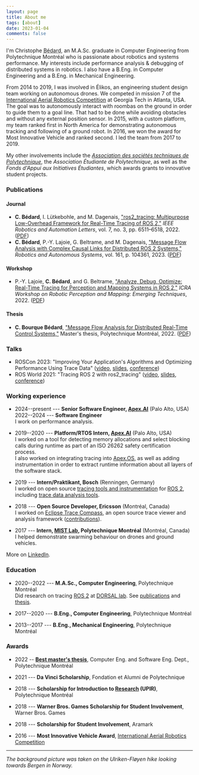 ```yaml
---
layout: page
title: About me
tags: [about]
date: 2023-01-04
comments: false
---
```


I'm Christophe <span title="bé-dar, bay-dar, IPA: /be.daʁ/" style="text-decoration: underline #000 dotted;">Bédard</span>, an M.A.Sc. graduate in Computer Engineering from Polytechnique Montréal who is passionate about robotics and systems performance.
My interests include performance analysis & debugging of distributed systems in robotics.
I also have a B.Eng. in Computer Engineering and a B.Eng. in Mechanical Engineering.

From 2014 to 2019, I was involved in Élikos, an engineering student design team working on autonomous drones.
We competed in mission 7 of the [International Aerial Robotics Competition](http://aerialroboticscompetition.org/) at Georgia Tech in Atlanta, USA.
The goal was to autonomously interact with roombas on the ground in order to guide them to a goal line.
That had to be done while avoiding obstacles and without any external position sensor.
In 2015, with a custom platform, my team ranked first in North America for demonstrating autonomous tracking and following of a ground robot.
In 2016, we won the award for Most Innovative Vehicle and ranked second.
I led the team from 2017 to 2019.

My other involvements include the [_Association des sociétés techniques de Polytechnique_](https://astp.polymtl.ca/), the _Association Étudiante de Polytechnique_, as well as the _Fonds d'Appui aux Initiatives Étudiantes_, which awards grants to innovative student projects.

### Publications

#### Journal

* **C. Bédard**, I. Lütkebohle, and M. Dagenais, ["ros2_tracing: Multipurpose Low-Overhead Framework for Real-Time Tracing of ROS 2,"](https://doi.org/10.1109/LRA.2022.3174346) *IEEE Robotics and Automation Letters*, vol. 7, no. 3, pp. 6511–6518, 2022. ([PDF](https://arxiv.org/pdf/2201.00393.pdf))
* **C. Bédard**, P.-Y. Lajoie, G. Beltrame, and M. Dagenais, ["Message Flow Analysis with Complex Causal Links for Distributed ROS 2 Systems,"](https://doi.org/10.1016/j.robot.2022.104361) *Robotics and Autonomous Systems*, vol. 161, p. 104361, 2023. ([PDF](https://arxiv.org/pdf/2204.10208.pdf))

#### Workshop

* P.-Y. Lajoie, **C. Bédard**, and G. Beltrame, ["Analyze, Debug, Optimize: Real-Time Tracing for Perception and Mapping Systems in ROS 2,"](https://arxiv.org/pdf/2204.11778.pdf) *ICRA Workshop on Robotic Perception and Mapping: Emerging Techniques*, 2022. ([PDF](https://arxiv.org/pdf/2204.11778.pdf))

#### Thesis

* **C. Bourque Bédard**, ["Message Flow Analysis for Distributed Real-Time Control Systems,"](https://publications.polymtl.ca/10366/1/2022_ChristopheBourqueBedard.pdf) Master's thesis, Polytechnique Montréal, 2022. ([PDF](https://publications.polymtl.ca/10366/1/2022_ChristopheBourqueBedard.pdf))

### Talks

* ROSCon 2023: "Improving Your Application's Algorithms and Optimizing Performance Using Trace Data" ([video](https://vimeo.com/879001159), [slides](https://roscon.ros.org/2023/talks/Improving_Your_Applications_Algorithms_and_Optimizing_Performance_Using_Trace_Data.pdf), [conference](https://roscon.ros.org/2023/))
* ROS World 2021: "Tracing ROS 2 with ros2_tracing" ([video](https://vimeo.com/652633418), [slides](https://github.com/ros2/ros2_tracing/blob/rolling/doc/2021-10-20_ROS_World_2021_-_Tracing_ROS_2_with_ros2_tracing.pdf), [conference](https://roscon.ros.org/world/2021/))

### Working experience

* 2024--present --- **Senior Software Engineer, [Apex.AI](https://www.apex.ai/)** (Palo Alto, USA)  
  2022--2024 --- **Software Engineer**  
  I work on performance analysis.

* 2019--2020 --- **Platform/RTOS Intern, [Apex.AI](https://www.apex.ai/)** (Palo Alto, USA)  
  I worked on a tool for detecting memory allocations and select blocking calls during runtime as part of an ISO 26262 safety certification process.  
  I also worked on integrating tracing into [Apex.OS](https://www.apex.ai/apex-os), as well as adding instrumentation in order to extract runtime information about all layers of the software stack.

* 2019 --- **Intern/Praktikant, Bosch** (Renningen, Germany)  
  I worked on open source [tracing tools and instrumentation](https://gitlab.com/ros-tracing/ros2_tracing) for [ROS 2](https://docs.ros.org/en/rolling/), including [trace data analysis tools](https://gitlab.com/ros-tracing/tracetools_analysis).

* 2018 --- **Open Source Developer, Ericsson** (Montréal, Canada)  
  I worked on [Eclipse Trace Compass](https://eclipse.dev/tracecompass/), an open source trace viewer and analysis framework ([contributions](https://git.eclipse.org/r/q/owner:cbourquebedard)).

* 2017 --- **Intern, [MIST Lab](https://mistlab.ca/), Polytechnique Montréal** (Montréal, Canada)  
  I helped demonstrate swarming behaviour on drones and ground vehicles.

More on [LinkedIn](https://linkedin.com/in/christophebourquebedard).

### Education

* 2020--2022 --- **M.A.Sc., Computer Engineering**, Polytechnique Montréal  
  Did research on tracing [ROS 2](https://docs.ros.org/en/rolling/) at [DORSAL lab](https://www.dorsal.polymtl.ca/).
  See [publications](#publications) and [thesis](#thesis).

* 2017--2020 --- **B.Eng., Computer Engineering**, Polytechnique Montréal

* 2013--2017 --- **B.Eng., Mechanical Engineering**, Polytechnique Montréal

### Awards

* 2022 -- [**Best master's thesis**](https://publications.polymtl.ca/10366/1/2022_ChristopheBourqueBedard.pdf), Computer Eng. and Software Eng. Dept., Polytechnique Montréal

* 2021 --- **Da Vinci Scholarship**, Fondation et Alumni de Polytechnique

* 2018 --- **Scholarship for Introduction to [Research](/ros-tracing-message-flow/) (UPIR)**, Polytechnique Montréal

* 2018 --- **Warner Bros. Games Scholarship for Student Involvement**, Warner Bros. Games

* 2018 --- **Scholarship for Student Involvement**, Aramark

* 2016 --- **Most Innovative Vehicle Award**, [International Aerial Robotics Competition](http://aerialroboticscompetition.org/)

---

*The background picture was taken on the Ulriken-Fløyen hike looking towards Bergen in Norway.*
